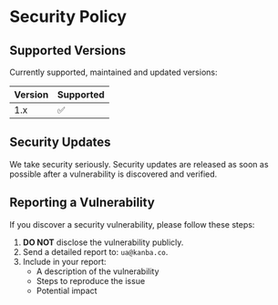 # Security Policy

## Supported Versions

Currently supported, maintained and updated versions:

| Version | Supported          |
| ------- | ------------------ |
| 1.x   | :white_check_mark: |


## Security Updates

We take security seriously. Security updates are released as soon as possible after a vulnerability is discovered and verified.

## Reporting a Vulnerability

If you discover a security vulnerability, please follow these steps:

1. **DO NOT** disclose the vulnerability publicly.
2. Send a detailed report to: `ua@kanba.co`.
3. Include in your report:
   - A description of the vulnerability
   - Steps to reproduce the issue
   - Potential impact
